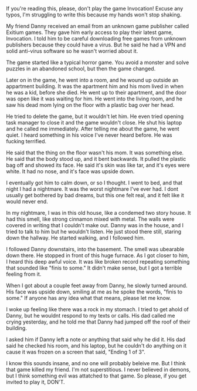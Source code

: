 If you're reading this, please, don't play the game Invocation!  Excuse any typos, I'm struggling to write this because my hands won't stop shaking. 

My friend Danny received an email from an unknown game publisher called Exitium games. They gave him early access to play their latest game, Invocation. I told him to be careful downloading free games from unknown publishers because they could have a virus. But he said he had a VPN and solid anti-virus software so he wasn't worried about it.

The game started like a typical horror game. You avoid a monster and solve puzzles in an abandoned school, but then the game changed. 

Later on in the game, he went into a room, and he wound up outside an appartment building. It was the apartment him and his mom lived in when he was a kid, before she died. He went up to their apartment, and the door was open like it was waiting for him. He went into the living room, and he saw his dead mom lying on the floor with a plastic bag over her head. 

He tried to delete the game, but it wouldn't let him. He even tried opening task manager to close it and the game wouldn't close. He shut his laptop and he called me immediately. After telling me about the game, he went quiet. I heard something in his voice I've never heard before. He was fucking terrified. 

He said that the thing on the floor wasn't his mom. It was something else. He said that the body stood up, and it bent backwards. It pulled the plastic bag off and showed its face. He said it's skin was like tar, and it's eyes were white. It had no nose, and it's face was upside down.

I eventually got him to calm down, or so I thought. I went to bed, and that night I had a nightmare. It was the worst nightmare I've ever had. I dont usually get bothered by bad dreams, but this one felt real, and it felt like it would never end. 

In my nightmare, I was in this old house, like a condemed two story house. It had this smell, like strong cinnamon mixed with metal. The walls were covered in writing that I couldn't make out. Danny was in the house, and I tried to talk to him but he wouldn't listen. He just stood there still, staring down the hallway. He started walking, and I followed him.  

I followed Danny downstairs, into the basement. The smell was ubearable down there. He stopped in front of this huge furnace. As I got closer to him, I heard this deep awful voice. It was like broken record repeating something that sounded like "finis to some." It didn't make sense, but I got a terrible feeling from it. 

When I got about a couple feet away from Danny, he slowly turned around. His face was upside down, smiling at me as he spoke the words, "finis to some." If anyone has any idea what that means, please let me know.

I woke up feeling like there was a rock in my stomach. I tried to get ahold of Danny, but he wouldnt respond to my texts or calls. His dad called me crying yesterday, and he told me that Danny had jumped off the roof of their building.

 I asked him if Danny left a note or anything that said why he did it. His dad said he checked his room, and his laptop, but he couldn't do anything on it cause it was frozen on a screen that said, "Ending 1 of 3". 

I know this sounds insane, and no one will probably beleive me. But I think that game killed my friend. I'm not superstitious. I never believed in demons, but I think something evil was attatched to that game. So please, if you get invited to play it, DON'T.